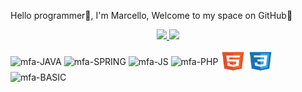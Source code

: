 
Hello programmer🙂, I'm Marcello, Welcome to my space on GitHub🎈

<div align="center">
  <a href="https://github.com/mfa07">
    <img height="180em" src="https://github-readme-stats.vercel.app/api?username=mfa07&show_icons=true&theme=dark&include_all_commits=true&count_private=true"/>
    <img height="180em" src="https://github-readme-stats.vercel.app/api/top-langs/?username=marcello7eng&layout=compact&langs_count=7&theme=dark"/>
  </a>
</div>

<div style="display: inline_block"><br>
  <img align="center" alt="mfa-JAVA" height="30" width="40" src="https://cdn.jsdelivr.net/gh/devicons/devicon/icons/java/java-original.svg">
  <img align="center" alt="mfa-SPRING" height="30" width="40" src="https://cdn.jsdelivr.net/gh/devicons/devicon/icons/spring/spring-original.svg">
  <img align="center" alt="mfa-JS" height="30" width="40" src="https://cdn.jsdelivr.net/gh/devicons/devicon/icons/javascript/javascript-original.svg">
  <img align="center" alt="mfa-PHP" height="30" width="40" src="https://cdn.jsdelivr.net/gh/devicons/devicon/icons/php/php-original.svg">
  <img align="center" alt="mfa-HTML" height="30" width="40" src="https://raw.githubusercontent.com/devicons/devicon/master/icons/html5/html5-original.svg">
  <img align="center" alt="mfa-CSS" height="30" width="40" src="https://raw.githubusercontent.com/devicons/devicon/master/icons/css3/css3-original.svg">
  <img align="center" alt="mfa-BASIC" height="30" width="40" src="https://iconduck.com/icons/174220/programming-language-basic.svg">
</div>

